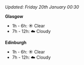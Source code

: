 *Updated: Friday 20th January 00:30*

**Glasgow**

* 1h - 6h: :sunny: Clear
* 7h - 12h: :cloud: Cloudy

**Edinburgh**

* 1h - 6h: :sunny: Clear
* 7h - 12h: :cloud: Cloudy
